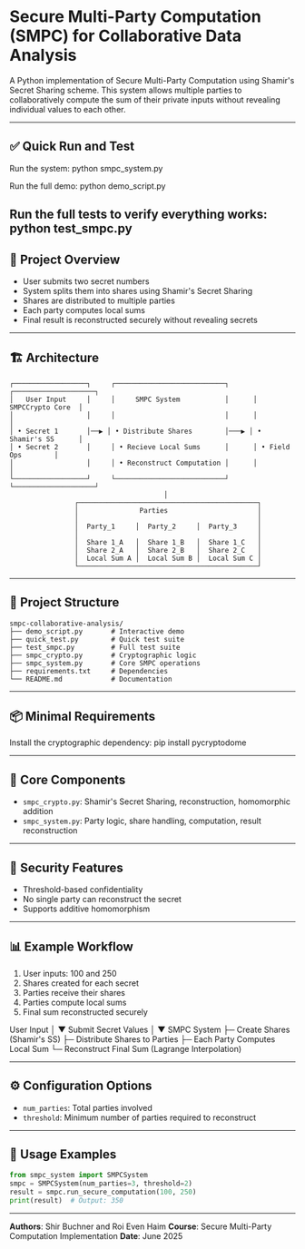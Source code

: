 # Secure Multi-Party Computation (SMPC) for Collaborative Data Analysis

A Python implementation of Secure Multi-Party Computation using Shamir's Secret Sharing scheme. This system allows multiple parties to collaboratively compute the sum of their private inputs without revealing individual values to each other.

---

## ✅ Quick Run and Test
Run the system:
python smpc_system.py

Run the full demo:
python demo_script.py

Run the full tests to verify everything works:
python test_smpc.py
---

## 🎯 Project Overview

* User submits two secret numbers
* System splits them into shares using Shamir's Secret Sharing
* Shares are distributed to multiple parties
* Each party computes local sums
* Final result is reconstructed securely without revealing secrets

---

## 🏗️ Architecture
```
┌──────────────────┐     ┌───────────────────────────┐      ┌────────────────────┐
│   User Input     │     │     SMPC System           │      │   SMPCCrypto Core  │
│                  │     │                           │      │                    │
│ • Secret 1       │──▶ │ • Distribute Shares        │───▶ │ • Shamir's SS      │
│ • Secret 2       │     │ • Recieve Local Sums      │      │ • Field Ops        │
│                  │     │ • Reconstruct Computation │      │                    │
└──────────────────┘     └───────────────────────────┘      └────────────────────┘
                                      │ 
                ┌────────────────────────────────────────────┐
                │               Parties                      │
                │                                            │
                │  Party_1     │  Party_2     │  Party_3     │
                │                                            │
                │  Share 1_A   │  Share 1_B   │  Share 1_C   │
                │  Share 2_A   │  Share 2_B   │  Share 2_C   │
                │  Local Sum A │  Local Sum B │  Local Sum C │
                └────────────────────────────────────────────┘ 
```

---

## 📁 Project Structure

```
smpc-collaborative-analysis/
├── demo_script.py       # Interactive demo
├── quick_test.py        # Quick test suite
├── test_smpc.py         # Full test suite
├── smpc_crypto.py       # Cryptographic logic
├── smpc_system.py       # Core SMPC operations
├── requirements.txt     # Dependencies
└── README.md            # Documentation
```

---

## 📦 Minimal Requirements
Install the cryptographic dependency:
pip install pycryptodome

---

## 🔧 Core Components

* `smpc_crypto.py`: Shamir's Secret Sharing, reconstruction, homomorphic addition
* `smpc_system.py`: Party logic, share handling, computation, result reconstruction

---

## 🔐 Security Features

* Threshold-based confidentiality
* No single party can reconstruct the secret
* Supports additive homomorphism

---

## 📊 Example Workflow

1. User inputs: 100 and 250
2. Shares created for each secret
3. Parties receive their shares
4. Parties compute local sums
5. Final sum reconstructed securely

User Input
   │
   ▼
Submit Secret Values
   │
   ▼
SMPC System
 ├─ Create Shares (Shamir's SS)
 ├─ Distribute Shares to Parties
 ├─ Each Party Computes Local Sum
 └─ Reconstruct Final Sum (Lagrange Interpolation)

---

## ⚙️ Configuration Options

* `num_parties`: Total parties involved
* `threshold`: Minimum number of parties required to reconstruct

---

## 🧪 Usage Examples

```python
from smpc_system import SMPCSystem
smpc = SMPCSystem(num_parties=3, threshold=2)
result = smpc.run_secure_computation(100, 250)
print(result)  # Output: 350
```

---

**Authors**: Shir Buchner and Roi Even Haim
**Course**: Secure Multi-Party Computation Implementation
**Date**: June 2025
